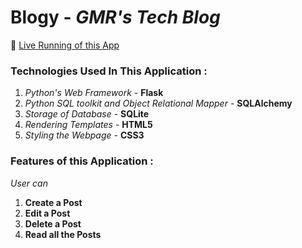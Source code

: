 # Blogy - *GMR's Tech Blog*
:link: [Live Running of this App](http://gmr.pythonanywhere.com/)

### Technologies Used In This Application :

1) *Python's Web Framework* - **Flask**
2) *Python SQL toolkit and Object Relational Mapper* - **SQLAlchemy**
3) *Storage of Database* - **SQLite** 
4) *Rendering Templates* - **HTML5**
5) *Styling the Webpage* - **CSS3**

### Features of this Application :

*User can*
1) **Create a Post**
2) **Edit a Post**
3) **Delete a Post**
4) **Read all the Posts**
